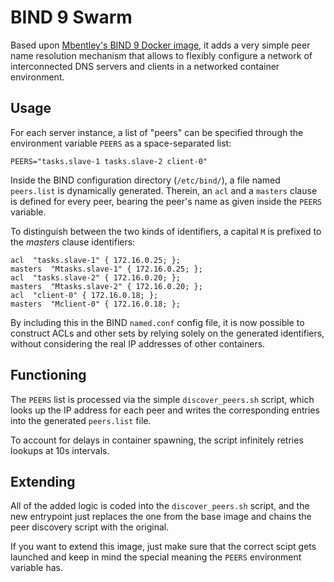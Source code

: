 # BIND 9 Swarm
Based upon [Mbentley's BIND 9 Docker image](https://github.com/mbentley/docker-bind9), it adds a very simple peer name
resolution mechanism that allows to flexibly configure a network of interconnected DNS servers and clients in a
networked container environment.

## Usage
For each server instance, a list of "peers" can be specified through the environment variable `PEERS` as a space-separated
list:
```
PEERS="tasks.slave-1 tasks.slave-2 client-0"
```

Inside the BIND configuration directory (`/etc/bind/`), a file named `peers.list` is dynamically generated.
Therein, an `acl` and a `masters` clause is defined for every peer, bearing the peer's name as given inside the `PEERS`
variable.

To distinguish between the two kinds of identifiers, a capital `M` is prefixed to the *masters* clause identifiers:
```
acl  "tasks.slave-1" { 172.16.0.25; };
masters  "Mtasks.slave-1" { 172.16.0.25; };
acl  "tasks.slave-2" { 172.16.0.20; };
masters  "Mtasks.slave-2" { 172.16.0.20; };
acl  "client-0" { 172.16.0.18; };
masters  "Mclient-0" { 172.16.0.18; };
```

By including this in the BIND `named.conf` config file, it is now possible to construct ACLs and other sets by relying
solely on the generated identifiers, without considering the real IP addresses of other containers.

## Functioning
The `PEERS` list is processed via the simple `discover_peers.sh` script, which looks up the IP address for each peer
and writes the corresponding entries into the generated `peers.list` file.

To account for delays in container spawning, the script infinitely retries lookups at 10s intervals.

## Extending
All of the added logic is coded into the `discover_peers.sh` script, and the new entrypoint just replaces the one
from the base image and chains the peer discovery script with the original.

If you want to extend this image, just make sure that the correct scipt gets launched and keep in mind the special
meaning the `PEERS` environment variable has.